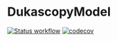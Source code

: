 # DukascopyModel
[![Status workflow](https://github.com/vitali-kurlovich/DukascopyModel/actions/workflows/swift.yml/badge.svg)](https://github.com/vitali-kurlovich/DukascopyModel/actions/workflows/swift.yml)
[![codecov](https://codecov.io/gh/vitali-kurlovich/DukascopyModel/branch/main/graph/badge.svg?token=96NAWZR3FU)](https://codecov.io/gh/vitali-kurlovich/DukascopyModel)
